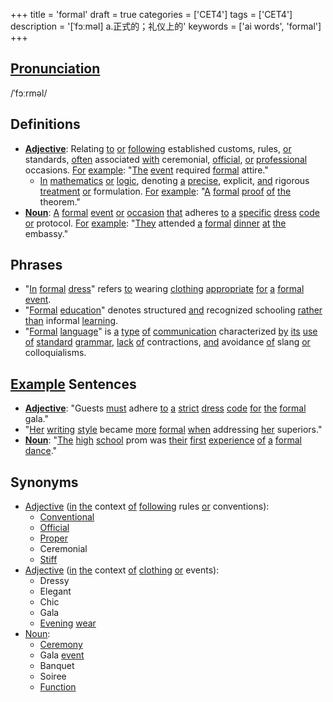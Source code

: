+++
title = 'formal'
draft = true
categories = ['CET4']
tags = ['CET4']
description = '[ˈfɔːməl] a.正式的；礼仪上的'
keywords = ['ai words', 'formal']
+++

## [Pronunciation](/post/pronunciation/)
/ˈfɔːrməl/

## Definitions
- **[Adjective](/post/adjective/)**: Relating [to](/post/to/) [or](/post/or/) [following](/post/following/) established customs, rules, [or](/post/or/) standards, [often](/post/often/) associated [with](/post/with/) ceremonial, [official](/post/official/), [or](/post/or/) [professional](/post/professional/) occasions. [For](/post/for/) [example](/post/example/): "[The](/post/the/) [event](/post/event/) required [formal](/post/formal/) attire."
  - [In](/post/in/) [mathematics](/post/mathematics/) [or](/post/or/) [logic](/post/logic/), denoting [a](/post/a/) [precise](/post/precise/), explicit, [and](/post/and/) rigorous [treatment](/post/treatment/) [or](/post/or/) formulation. [For](/post/for/) [example](/post/example/): "[A](/post/a/) [formal](/post/formal/) [proof](/post/proof/) [of](/post/of/) [the](/post/the/) theorem."
- **[Noun](/post/noun/)**: [A](/post/a/) [formal](/post/formal/) [event](/post/event/) [or](/post/or/) [occasion](/post/occasion/) [that](/post/that/) adheres [to](/post/to/) [a](/post/a/) [specific](/post/specific/) [dress](/post/dress/) [code](/post/code/) [or](/post/or/) protocol. [For](/post/for/) [example](/post/example/): "[They](/post/they/) attended [a](/post/a/) [formal](/post/formal/) [dinner](/post/dinner/) [at](/post/at/) [the](/post/the/) embassy."

## Phrases
- "[In](/post/in/) [formal](/post/formal/) [dress](/post/dress/)" refers [to](/post/to/) wearing [clothing](/post/clothing/) [appropriate](/post/appropriate/) [for](/post/for/) [a](/post/a/) [formal](/post/formal/) [event](/post/event/).
- "[Formal](/post/formal/) [education](/post/education/)" denotes structured [and](/post/and/) recognized schooling [rather](/post/rather/) [than](/post/than/) informal [learning](/post/learning/).
- "[Formal](/post/formal/) [language](/post/language/)" is [a](/post/a/) [type](/post/type/) [of](/post/of/) [communication](/post/communication/) characterized [by](/post/by/) [its](/post/its/) [use](/post/use/) [of](/post/of/) [standard](/post/standard/) [grammar](/post/grammar/), [lack](/post/lack/) [of](/post/of/) contractions, [and](/post/and/) avoidance [of](/post/of/) slang [or](/post/or/) colloquialisms.

## [Example](/post/example/) Sentences
- **[Adjective](/post/adjective/)**: "Guests [must](/post/must/) adhere [to](/post/to/) [a](/post/a/) [strict](/post/strict/) [dress](/post/dress/) [code](/post/code/) [for](/post/for/) [the](/post/the/) [formal](/post/formal/) gala."
- "[Her](/post/her/) [writing](/post/writing/) [style](/post/style/) became [more](/post/more/) [formal](/post/formal/) [when](/post/when/) addressing [her](/post/her/) superiors."
- **[Noun](/post/noun/)**: "[The](/post/the/) [high](/post/high/) [school](/post/school/) prom was [their](/post/their/) [first](/post/first/) [experience](/post/experience/) [of](/post/of/) [a](/post/a/) [formal](/post/formal/) [dance](/post/dance/)."

## Synonyms
- [Adjective](/post/adjective/) ([in](/post/in/) [the](/post/the/) context [of](/post/of/) [following](/post/following/) rules [or](/post/or/) conventions):
  - [Conventional](/post/conventional/)
  - [Official](/post/official/)
  - [Proper](/post/proper/)
  - Ceremonial
  - [Stiff](/post/stiff/)
- [Adjective](/post/adjective/) ([in](/post/in/) [the](/post/the/) context [of](/post/of/) [clothing](/post/clothing/) [or](/post/or/) events):
  - Dressy
  - Elegant
  - Chic
  - Gala
  - [Evening](/post/evening/) [wear](/post/wear/)
- [Noun](/post/noun/):
  - [Ceremony](/post/ceremony/)
  - Gala [event](/post/event/)
  - Banquet
  - Soiree
  - [Function](/post/function/)
